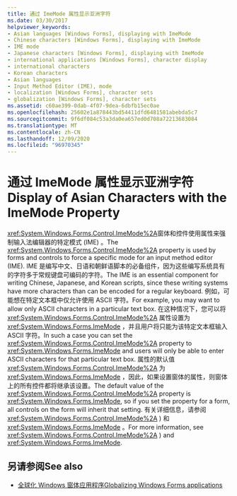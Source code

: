 ```yaml
---
title: 通过 ImeMode 属性显示亚洲字符
ms.date: 03/30/2017
helpviewer_keywords:
- Asian languages [Windows Forms], displaying with ImeMode
- Chinese characters [Windows Forms], displaying with ImeMode
- IME mode
- Japanese characters [Windows Forms], displaying with ImeMode
- international applications [Windows Forms], character display
- international characters
- Korean characters
- Asian languages
- Input Method Editor (IME), mode
- localization [Windows Forms], character sets
- globalization [Windows Forms], character sets
ms.assetid: c60ae399-0dab-4f07-9dea-6dbfb15ec0ae
ms.openlocfilehash: 25602e1a878443bd54411dfd6481581abebda5c7
ms.sourcegitcommit: 9f6df084c53a3da0ea657ed0d708a72213683084
ms.translationtype: MT
ms.contentlocale: zh-CN
ms.lasthandoff: 12/09/2020
ms.locfileid: "96970345"
---
```

# <a name="display-of-asian-characters-with-the-imemode-property"></a><span data-ttu-id="99099-102">通过 ImeMode 属性显示亚洲字符</span><span class="sxs-lookup"><span data-stu-id="99099-102">Display of Asian Characters with the ImeMode Property</span></span>
<span data-ttu-id="99099-103"><xref:System.Windows.Forms.Control.ImeMode%2A>窗体和控件使用属性来强制输入法编辑器的特定模式 (IME) 。</span><span class="sxs-lookup"><span data-stu-id="99099-103">The <xref:System.Windows.Forms.Control.ImeMode%2A> property is used by forms and controls to force a specific mode for an input method editor (IME).</span></span> <span data-ttu-id="99099-104">IME 是编写中文、日语和朝鲜语脚本的必备组件，因为这些编写系统具有的字符多于常规键盘可编码的字符。</span><span class="sxs-lookup"><span data-stu-id="99099-104">The IME is an essential component for writing Chinese, Japanese, and Korean scripts, since these writing systems have more characters than can be encoded for a regular keyboard.</span></span> <span data-ttu-id="99099-105">例如，可能想在特定文本框中仅允许使用 ASCII 字符。</span><span class="sxs-lookup"><span data-stu-id="99099-105">For example, you may want to allow only ASCII characters in a particular text box.</span></span> <span data-ttu-id="99099-106">在这种情况下，您可以将 <xref:System.Windows.Forms.Control.ImeMode%2A> 属性设置为 <xref:System.Windows.Forms.ImeMode> ，并且用户将只能为该特定文本框输入 ASCII 字符。</span><span class="sxs-lookup"><span data-stu-id="99099-106">In such a case you can set the <xref:System.Windows.Forms.Control.ImeMode%2A> property to <xref:System.Windows.Forms.ImeMode> and users will only be able to enter ASCII characters for that particular text box.</span></span> <span data-ttu-id="99099-107">属性的默认值 <xref:System.Windows.Forms.Control.ImeMode%2A> 为 <xref:System.Windows.Forms.ImeMode> ，因此，如果设置窗体的属性，则窗体上的所有控件都将继承该设置。</span><span class="sxs-lookup"><span data-stu-id="99099-107">The default value of the <xref:System.Windows.Forms.Control.ImeMode%2A> property is <xref:System.Windows.Forms.ImeMode>, so if you set the property for a form, all controls on the form will inherit that setting.</span></span> <span data-ttu-id="99099-108">有关详细信息，请参阅 <xref:System.Windows.Forms.Control.ImeMode%2A> ) 和 <xref:System.Windows.Forms.ImeMode> 。</span><span class="sxs-lookup"><span data-stu-id="99099-108">For more information, see <xref:System.Windows.Forms.Control.ImeMode%2A> ) and <xref:System.Windows.Forms.ImeMode>.</span></span>  
  
## <a name="see-also"></a><span data-ttu-id="99099-109">另请参阅</span><span class="sxs-lookup"><span data-stu-id="99099-109">See also</span></span>

- [<span data-ttu-id="99099-110">全球化 Windows 窗体应用程序</span><span class="sxs-lookup"><span data-stu-id="99099-110">Globalizing Windows Forms applications</span></span>](globalizing-windows-forms.md)

